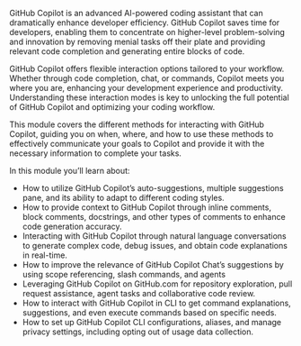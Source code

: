 GitHub Copilot is an advanced AI-powered coding assistant that can dramatically enhance developer efficiency. GitHub Copilot saves time for developers, enabling them to concentrate on higher-level problem-solving and innovation by removing menial tasks off their plate and providing relevant code completion and generating entire blocks of code.

GitHub Copilot offers flexible interaction options tailored to your workflow. Whether through code completion, chat, or commands, Copilot meets you where you are, enhancing your development experience and productivity. Understanding these interaction modes is key to unlocking the full potential of GitHub Copilot and optimizing your coding workflow.

This module covers the different methods for interacting with GitHub Copilot, guiding you on when, where, and how to use these methods to effectively communicate your goals to Copilot and provide it with the necessary information to complete your tasks.

In this module you’ll learn about: 

- How to utilize GitHub Copilot’s auto-suggestions, multiple suggestions pane, and its ability to adapt to different coding styles.
- How to provide context to GitHub Copilot through inline comments, block comments, docstrings, and other types of comments to enhance code generation accuracy.
- Interacting with GitHub Copilot through natural language conversations to generate complex code, debug issues, and obtain code explanations in real-time.
- How to improve the relevance of GitHub Copilot Chat’s suggestions by using scope referencing, slash commands, and agents
- Leveraging GitHub Copilot on GitHub.com for repository exploration, pull request assistance, agent tasks and collaborative code review.
- How to interact with GitHub Copilot in CLI to get command explanations, suggestions, and even execute commands based on specific needs.
- How to set up GitHub Copilot CLI configurations, aliases, and manage privacy settings, including opting out of usage data collection.